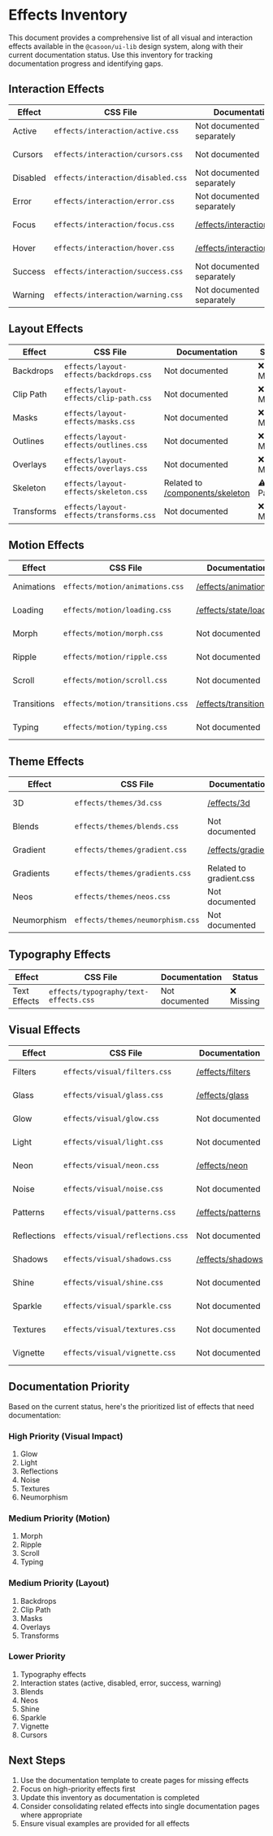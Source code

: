 # Effects Inventory

This document provides a comprehensive list of all visual and interaction effects available in the `@casoon/ui-lib` design system, along with their current documentation status. Use this inventory for tracking documentation progress and identifying gaps.

## Interaction Effects

| Effect | CSS File | Documentation | Status |
|--------|----------|---------------|--------|
| Active | `effects/interaction/active.css` | Not documented separately | ❌ Missing |
| Cursors | `effects/interaction/cursors.css` | Not documented | ❌ Missing |
| Disabled | `effects/interaction/disabled.css` | Not documented separately | ❌ Missing |
| Error | `effects/interaction/error.css` | Not documented separately | ❌ Missing |
| Focus | `effects/interaction/focus.css` | [/effects/interaction/focus](/effects/interaction/focus/) | ✅ Complete |
| Hover | `effects/interaction/hover.css` | [/effects/interaction/hover](/effects/interaction/hover/) | ✅ Complete |
| Success | `effects/interaction/success.css` | Not documented separately | ❌ Missing |
| Warning | `effects/interaction/warning.css` | Not documented separately | ❌ Missing |

## Layout Effects

| Effect | CSS File | Documentation | Status |
|--------|----------|---------------|--------|
| Backdrops | `effects/layout-effects/backdrops.css` | Not documented | ❌ Missing |
| Clip Path | `effects/layout-effects/clip-path.css` | Not documented | ❌ Missing |
| Masks | `effects/layout-effects/masks.css` | Not documented | ❌ Missing |
| Outlines | `effects/layout-effects/outlines.css` | Not documented | ❌ Missing |
| Overlays | `effects/layout-effects/overlays.css` | Not documented | ❌ Missing |
| Skeleton | `effects/layout-effects/skeleton.css` | Related to [/components/skeleton](/components/skeleton/) | ⚠️ Partial |
| Transforms | `effects/layout-effects/transforms.css` | Not documented | ❌ Missing |

## Motion Effects

| Effect | CSS File | Documentation | Status |
|--------|----------|---------------|--------|
| Animations | `effects/motion/animations.css` | [/effects/animations](/effects/animations/) | ✅ Complete |
| Loading | `effects/motion/loading.css` | [/effects/state/loading](/effects/state/loading/) | ✅ Complete |
| Morph | `effects/motion/morph.css` | Not documented | ❌ Missing |
| Ripple | `effects/motion/ripple.css` | Not documented | ❌ Missing |
| Scroll | `effects/motion/scroll.css` | Not documented | ❌ Missing |
| Transitions | `effects/motion/transitions.css` | [/effects/transitions](/effects/transitions/) | ✅ Complete |
| Typing | `effects/motion/typing.css` | Not documented | ❌ Missing |

## Theme Effects

| Effect | CSS File | Documentation | Status |
|--------|----------|---------------|--------|
| 3D | `effects/themes/3d.css` | [/effects/3d](/effects/3d/) | ✅ Complete |
| Blends | `effects/themes/blends.css` | Not documented | ❌ Missing |
| Gradient | `effects/themes/gradient.css` | [/effects/gradient](/effects/gradient/) | ✅ Complete |
| Gradients | `effects/themes/gradients.css` | Related to gradient.css | ⚠️ Partial |
| Neos | `effects/themes/neos.css` | Not documented | ❌ Missing |
| Neumorphism | `effects/themes/neumorphism.css` | Not documented | ❌ Missing |

## Typography Effects

| Effect | CSS File | Documentation | Status |
|--------|----------|---------------|--------|
| Text Effects | `effects/typography/text-effects.css` | Not documented | ❌ Missing |

## Visual Effects

| Effect | CSS File | Documentation | Status |
|--------|----------|---------------|--------|
| Filters | `effects/visual/filters.css` | [/effects/filters](/effects/filters/) | ✅ Complete |
| Glass | `effects/visual/glass.css` | [/effects/glass](/effects/glass/) | ✅ Complete |
| Glow | `effects/visual/glow.css` | Not documented | ❌ Missing |
| Light | `effects/visual/light.css` | Not documented | ❌ Missing |
| Neon | `effects/visual/neon.css` | [/effects/neon](/effects/neon/) | ✅ Complete |
| Noise | `effects/visual/noise.css` | Not documented | ❌ Missing |
| Patterns | `effects/visual/patterns.css` | [/effects/patterns](/effects/patterns/) | ✅ Complete |
| Reflections | `effects/visual/reflections.css` | Not documented | ❌ Missing |
| Shadows | `effects/visual/shadows.css` | [/effects/shadows](/effects/shadows/) | ✅ Complete |
| Shine | `effects/visual/shine.css` | Not documented | ❌ Missing |
| Sparkle | `effects/visual/sparkle.css` | Not documented | ❌ Missing |
| Textures | `effects/visual/textures.css` | Not documented | ❌ Missing |
| Vignette | `effects/visual/vignette.css` | Not documented | ❌ Missing |

## Documentation Priority

Based on the current status, here's the prioritized list of effects that need documentation:

### High Priority (Visual Impact)
1. Glow
2. Light
3. Reflections
4. Noise
5. Textures
6. Neumorphism

### Medium Priority (Motion)
1. Morph
2. Ripple
3. Scroll
4. Typing

### Medium Priority (Layout)
1. Backdrops
2. Clip Path
3. Masks
4. Overlays
5. Transforms

### Lower Priority
1. Typography effects
2. Interaction states (active, disabled, error, success, warning)
3. Blends
4. Neos
5. Shine
6. Sparkle
7. Vignette
8. Cursors

## Next Steps

1. Use the documentation template to create pages for missing effects
2. Focus on high-priority effects first
3. Update this inventory as documentation is completed
4. Consider consolidating related effects into single documentation pages where appropriate
5. Ensure visual examples are provided for all effects 
